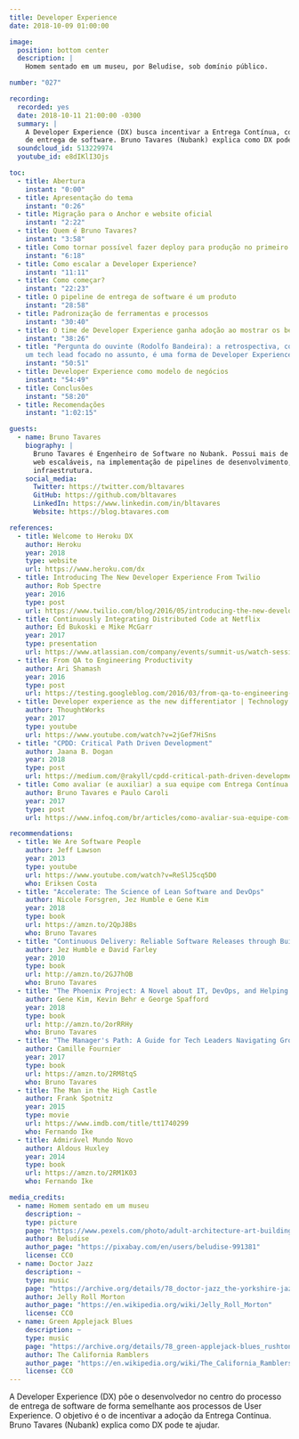 ```yaml
---
title: Developer Experience
date: 2018-10-09 01:00:00

image:
  position: bottom center
  description: |
    Homem sentado em um museu, por Beludise, sob domínio público.

number: "027"

recording:
  recorded: yes
  date: 2018-10-11 21:00:00 -0300
  summary: |
    A Developer Experience (DX) busca incentivar a Entrega Contínua, colocando o o desenvolvedor no centro do processo
    de entrega de software. Bruno Tavares (Nubank) explica como DX pode te ajudar.
  soundcloud_id: 513229974
  youtube_id: e8dIKlI3Ojs

toc:
  - title: Abertura
    instant: "0:00"
  - title: Apresentação do tema
    instant: "0:26"
  - title: Migração para o Anchor e website oficial
    instant: "2:22"
  - title: Quem é Bruno Tavares?
    instant: "3:58"
  - title: Como tornar possível fazer deploy para produção no primeiro dia de trabalho?
    instant: "6:18"
  - title: Como escalar a Developer Experience?
    instant: "11:11"
  - title: Como começar?
    instant: "22:23"
  - title: O pipeline de entrega de software é um produto
    instant: "28:58"
  - title: Padronização de ferramentas e processos
    instant: "30:40"
  - title: O time de Developer Experience ganha adoção ao mostrar os benefícios de seus produtos e processos
    instant: "38:26"
  - title: "Pergunta do ouvinte (Rodolfo Bandeira): a retrospectiva, com a devida atenção dada aos desenvolvedores e com
    um tech lead focado no assunto, é uma forma de Developer Experience?"
    instant: "50:51"
  - title: Developer Experience como modelo de negócios
    instant: "54:49"
  - title: Conclusões
    instant: "58:20"
  - title: Recomendações
    instant: "1:02:15"

guests:
  - name: Bruno Tavares
    biography: |
      Bruno Tavares é Engenheiro de Software no Nubank. Possui mais de 6 anos de experiência na criação de aplicações
      web escaláveis, na implementação de pipelines de desenvolvimento, em testes automatizados e em automação de
      infraestrutura.
    social_media:
      Twitter: https://twitter.com/bltavares
      GitHub: https://github.com/bltavares
      LinkedIn: https://www.linkedin.com/in/bltavares
      Website: https://blog.btavares.com

references:
  - title: Welcome to Heroku DX
    author: Heroku
    year: 2018
    type: website
    url: https://www.heroku.com/dx
  - title: Introducing The New Developer Experience From Twilio
    author: Rob Spectre
    year: 2016
    type: post
    url: https://www.twilio.com/blog/2016/05/introducing-the-new-developer-experience-from-twilio.html
  - title: Continuously Integrating Distributed Code at Netflix
    author: Ed Bukoski e Mike McGarr
    year: 2017
    type: presentation
    url: https://www.atlassian.com/company/events/summit-us/watch-sessions/2017/code-deploy/continuously-integrating-distributed-code-at-netflix
  - title: From QA to Engineering Productivity
    author: Ari Shamash
    year: 2016
    type: post
    url: https://testing.googleblog.com/2016/03/from-qa-to-engineering-productivity.html
  - title: Developer experience as the new differentiator | Technology Radar Vol.16
    author: ThoughtWorks
    year: 2017
    type: youtube
    url: https://www.youtube.com/watch?v=2jGef7HiSns
  - title: "CPDD: Critical Path Driven Development"
    author: Jaana B. Dogan
    year: 2018
    type: post
    url: https://medium.com/@rakyll/cpdd-critical-path-driven-development-6c2592fb8ea4
  - title: Como avaliar (e auxiliar) a sua equipe com Entrega Contínua
    author: Bruno Tavares e Paulo Caroli
    year: 2017
    type: post
    url: https://www.infoq.com/br/articles/como-avaliar-sua-equipe-com-entrega-continua

recommendations:
  - title: We Are Software People
    author: Jeff Lawson
    year: 2013
    type: youtube
    url: https://www.youtube.com/watch?v=ReSlJ5cq5D0
    who: Eriksen Costa
  - title: "Accelerate: The Science of Lean Software and DevOps"
    author: Nicole Forsgren, Jez Humble e Gene Kim
    year: 2018
    type: book
    url: https://amzn.to/2QpJ8Bs
    who: Bruno Tavares
  - title: "Continuous Delivery: Reliable Software Releases through Build, Test, and Deployment Automation"
    author: Jez Humble e David Farley
    year: 2010
    type: book
    url: http://amzn.to/2GJ7hOB
    who: Bruno Tavares
  - title: "The Phoenix Project: A Novel about IT, DevOps, and Helping Your Business Win"
    author: Gene Kim, Kevin Behr e George Spafford
    year: 2018
    type: book
    url: http://amzn.to/2orRRHy
    who: Bruno Tavares
  - title: "The Manager's Path: A Guide for Tech Leaders Navigating Growth and Change"
    author: Camille Fournier
    year: 2017
    type: book
    url: https://amzn.to/2RM8tqS
    who: Bruno Tavares
  - title: The Man in the High Castle
    author: Frank Spotnitz
    year: 2015
    type: movie
    url: https://www.imdb.com/title/tt1740299
    who: Fernando Ike
  - title: Admirável Mundo Novo
    author: Aldous Huxley
    year: 2014
    type: book
    url: https://amzn.to/2RM1K03
    who: Fernando Ike

media_credits:
  - name: Homem sentado em um museu
    description: ~
    type: picture
    page: "https://www.pexels.com/photo/adult-architecture-art-building-277054"
    author: Beludise
    author_page: "https://pixabay.com/en/users/beludise-991381"
    license: CC0
  - name: Doctor Jazz
    description: ~
    type: music
    page: "https://archive.org/details/78_doctor-jazz_the-yorkshire-jazz-band-alan-cooper-dickie-hawdon-eddie-odonnell-kit-b_gbia0009430b"
    author: Jelly Roll Morton
    author_page: "https://en.wikipedia.org/wiki/Jelly_Roll_Morton"
    license: CC0
  - name: Green Applejack Blues
    description: ~
    type: music
    page: "https://archive.org/details/78_green-applejack-blues_rushtons-california-ramblers-chuck-mackey-paul-weigand-rosy_gbia0030436b"
    author: The California Ramblers
    author_page: "https://en.wikipedia.org/wiki/The_California_Ramblers"
    license: CC0
---
```


A Developer Experience (DX) põe o desenvolvedor no centro do processo de entrega de software de forma semelhante aos
processos de User Experience. O objetivo é o de incentivar a adoção da Entrega Contínua. Bruno Tavares (Nubank) explica
como DX pode te ajudar.

